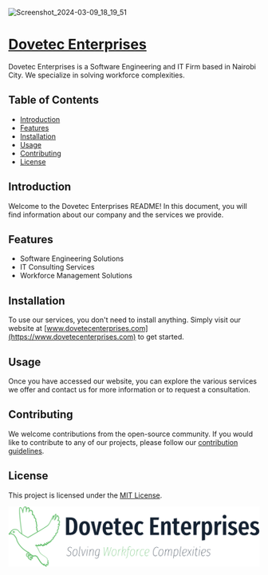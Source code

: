 ![Screenshot_2024-03-09_18_19_51](https://github.com/Doveteced/doveteced.github.io/assets/70941806/c7dbbe82-32b0-48db-baf2-6ac076495181)
# [Dovetec Enterprises](dovetec.github.io)

Dovetec Enterprises is a Software Engineering and IT Firm based in Nairobi City. We specialize in solving workforce complexities.

## Table of Contents

- [Introduction](#introduction)
- [Features](#features)
- [Installation](#installation)
- [Usage](#usage)
- [Contributing](#contributing)
- [License](#license)

## Introduction

Welcome to the Dovetec Enterprises README! In this document, you will find information about our company and the services we provide.

## Features

- Software Engineering Solutions
- IT Consulting Services
- Workforce Management Solutions

## Installation

To use our services, you don't need to install anything. Simply visit our website at [www.dovetecenterprises.com](https://www.dovetecenterprises.com) to get started.

## Usage

Once you have accessed our website, you can explore the various services we offer and contact us for more information or to request a consultation.

## Contributing

We welcome contributions from the open-source community. If you would like to contribute to any of our projects, please follow our [contribution guidelines](CONTRIBUTING.md).

## License

This project is licensed under the [MIT License](LICENSE).



![Dovetec Enterprises Logo](static/images/logo-no-background.png)

